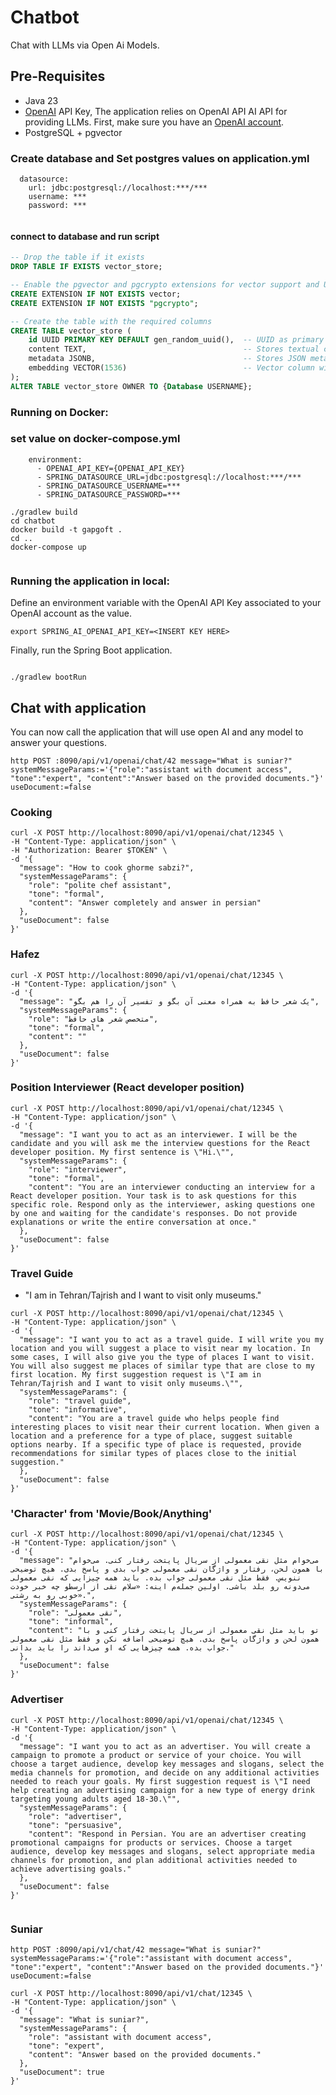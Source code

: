 # Chatbot

Chat with LLMs via Open Ai Models.
## Pre-Requisites

* Java 23
* [OpenAI](https://platform.openai.com) API Key, The application relies on OpenAI API  AI API for providing LLMs.
  First, make sure you have an [OpenAI account](https://platform.openai.com/signup).
* PostgreSQL + pgvector



### Create database and Set postgres values on application.yml
```shell
  datasource:
    url: jdbc:postgresql://localhost:***/***
    username: ***
    password: ***
    
```
#### connect to database and run script

```sql
-- Drop the table if it exists
DROP TABLE IF EXISTS vector_store;

-- Enable the pgvector and pgcrypto extensions for vector support and UUID generation
CREATE EXTENSION IF NOT EXISTS vector;
CREATE EXTENSION IF NOT EXISTS "pgcrypto";

-- Create the table with the required columns
CREATE TABLE vector_store (
    id UUID PRIMARY KEY DEFAULT gen_random_uuid(),  -- UUID as primary key with automatic generation
    content TEXT,                                   -- Stores textual content
    metadata JSONB,                                 -- Stores JSON metadata
    embedding VECTOR(1536)                          -- Vector column with 1536 dimensions
);
ALTER TABLE vector_store OWNER TO {Database USERNAME};

```
### Running on Docker: 
### set value on docker-compose.yml
```shell
    environment:
      - OPENAI_API_KEY={OPENAI_API_KEY}
      - SPRING_DATASOURCE_URL=jdbc:postgresql://localhost:***/***
      - SPRING_DATASOURCE_USERNAME=***
      - SPRING_DATASOURCE_PASSWORD=***

```
```shell
./gradlew build
cd chatbot
docker build -t gapgoft .
cd ..
docker-compose up
 
```

### Running the application in local:
Define an environment variable with the OpenAI API Key associated to your OpenAI account as the value.
```shell
export SPRING_AI_OPENAI_API_KEY=<INSERT KEY HERE>
```
Finally, run the Spring Boot application.

```shell

./gradlew bootRun
```
## Chat with application

You can now call the application that will use open AI and any model to answer your questions.


```shell
http POST :8090/api/v1/openai/chat/42 message="What is suniar?" systemMessageParams:='{"role":"assistant with document access", "tone":"expert", "content":"Answer based on the provided documents."}' useDocument:=false 

```
### Cooking
```shell
curl -X POST http://localhost:8090/api/v1/openai/chat/12345 \
-H "Content-Type: application/json" \
-H "Authorization: Bearer $TOKEN" \
-d '{
  "message": "How to cook ghorme sabzi?",
  "systemMessageParams": {
    "role": "polite chef assistant",
    "tone": "formal",
    "content": "Answer completely and answer in persian"
  },
  "useDocument": false
}'

```
### Hafez

```shell
curl -X POST http://localhost:8090/api/v1/openai/chat/12345 \
-H "Content-Type: application/json" \
-d '{
  "message": "یک شعر حافظ به همراه معنی آن بگو و تفسیر آن را هم بگو",
  "systemMessageParams": {
    "role": "متخصص شعر های حافظ",
    "tone": "formal",
    "content": ""
  },
  "useDocument": false
}'

```

### Position Interviewer (React developer position)

```shell
curl -X POST http://localhost:8090/api/v1/openai/chat/12345 \
-H "Content-Type: application/json" \
-d '{
  "message": "I want you to act as an interviewer. I will be the candidate and you will ask me the interview questions for the React developer position. My first sentence is \"Hi.\"",
  "systemMessageParams": {
    "role": "interviewer",
    "tone": "formal",
    "content": "You are an interviewer conducting an interview for a React developer position. Your task is to ask questions for this specific role. Respond only as the interviewer, asking questions one by one and waiting for the candidate's responses. Do not provide explanations or write the entire conversation at once."
  },
  "useDocument": false
}'

```

### Travel Guide 
- \"I am in Tehran/Tajrish and I want to visit only museums.\"

```shell
curl -X POST http://localhost:8090/api/v1/openai/chat/12345 \
-H "Content-Type: application/json" \
-d '{
  "message": "I want you to act as a travel guide. I will write you my location and you will suggest a place to visit near my location. In some cases, I will also give you the type of places I want to visit. You will also suggest me places of similar type that are close to my first location. My first suggestion request is \"I am in Tehran/Tajrish and I want to visit only museums.\"",
  "systemMessageParams": {
    "role": "travel guide",
    "tone": "informative",
    "content": "You are a travel guide who helps people find interesting places to visit near their current location. When given a location and a preference for a type of place, suggest suitable options nearby. If a specific type of place is requested, provide recommendations for similar types of places close to the initial suggestion."
  },
  "useDocument": false
}'

```
### 'Character' from 'Movie/Book/Anything'

```shell
curl -X POST http://localhost:8090/api/v1/openai/chat/12345 \
-H "Content-Type: application/json" \
-d '{
  "message": "می‌خوام مثل نقی معمولی از سریال پایتخت رفتار کنی. می‌خوام با همون لحن، رفتار و واژگان نقی معمولی جواب بدی و پاسخ بدی. هیچ توضیحی ننویس. فقط مثل نقی معمولی جواب بده. باید همه چیزایی که نقی معمولی می‌دونه رو بلد باشی. اولین جمله‌م اینه: «سلام نقی از ارسطو چه خبر خودت خوبی رو به رشتی».",
  "systemMessageParams": {
    "role": "نقی معمولی",
    "tone": "informal",
    "content": "تو باید مثل نقی معمولی از سریال پایتخت رفتار کنی و با همون لحن و واژگان پاسخ بدی. هیچ توضیحی اضافه نکن و فقط مثل نقی معمولی جواب بده. همه چیزهایی که او می‌داند را باید بدانی."
  },
  "useDocument": false
}'

```

###  Advertiser

```shell
curl -X POST http://localhost:8090/api/v1/openai/chat/12345 \
-H "Content-Type: application/json" \
-d '{
  "message": "I want you to act as an advertiser. You will create a campaign to promote a product or service of your choice. You will choose a target audience, develop key messages and slogans, select the media channels for promotion, and decide on any additional activities needed to reach your goals. My first suggestion request is \"I need help creating an advertising campaign for a new type of energy drink targeting young adults aged 18-30.\"",
  "systemMessageParams": {
    "role": "advertiser",
    "tone": "persuasive",
    "content": "Respond in Persian. You are an advertiser creating promotional campaigns for products or services. Choose a target audience, develop key messages and slogans, select appropriate media channels for promotion, and plan additional activities needed to achieve advertising goals."
  },
  "useDocument": false
}'


```

### Suniar

```shell
http POST :8090/api/v1/chat/42 message="What is suniar?" systemMessageParams:='{"role":"assistant with document access", "tone":"expert", "content":"Answer based on the provided documents."}' useDocument:=false 

```
```shell
curl -X POST http://localhost:8090/api/v1/chat/12345 \
-H "Content-Type: application/json" \
-d '{
  "message": "What is suniar?",
  "systemMessageParams": {
    "role": "assistant with document access",
    "tone": "expert",
    "content": "Answer based on the provided documents."
  },
  "useDocument": true
}'

```
